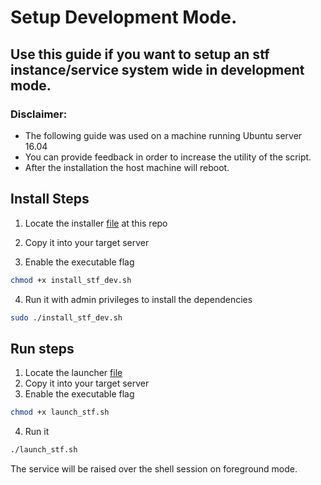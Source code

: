 
# Setup Development Mode.

## Use this guide if you want to setup an stf instance/service system wide in development mode.

### Disclaimer:
 - The following guide was used on a machine running Ubuntu server 16.04
 - You can provide feedback in order to increase the utility of the script.
 - After the installation the host machine will reboot.

## Install Steps
 1. Locate the installer [file](src/utils/install_stf_dev.sh) at this repo

 2. Copy it into your target server
 3. Enable the executable flag
 
 ```bash
 chmod +x install_stf_dev.sh
 ```
 4. Run it with admin privileges to install the dependencies
 
 ```bash
 sudo ./install_stf_dev.sh
 ```

## Run steps

1. Locate the launcher [file](src/utils/launch_stf.sh)
2. Copy it into your target server
3. Enable the executable flag

```bash
chmod +x launch_stf.sh
```
4. Run it

```bash
./launch_stf.sh
```


The service will be raised over the shell session on foreground mode.



